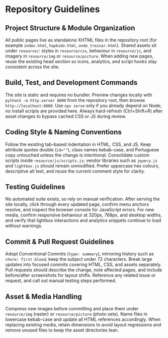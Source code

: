 # Repository Guidelines

## Project Structure & Module Organization
All public pages live as standalone XHTML files in the repository root (for example `index.html`, `hapkido.html`, `onde_treinar.html`). Shared assets sit under `resource/`: styles in `resource/css`, behaviour in `resource/js`, and imagery in `resource/img` or `resource/picture`. When adding new pages, reuse the existing head section so icons, analytics, and script hooks stay consistent across the site.

## Build, Test, and Development Commands
The site is static and requires no bundler. Preview changes locally with `python3 -m http.server 8000` from the repository root, then browse `http://localhost:8000`. Use `npx serve` only if you already depend on Node; no install scripts are provided here. Always hard-refresh (Ctrl+Shift+R) after asset changes to bypass cached CSS or JS during review.

## Coding Style & Naming Conventions
Follow the existing tab-based indentation in HTML, CSS, and JS. Keep attribute quotes double (`id=""`), class names kebab-case, and Portuguese copy untouched unless the change is intentional. Consolidate custom scripts inside `resource/js/scripts.js`; vendor libraries such as `jquery.js` and `lightbox.js` should remain unmodified. Prefer uppercase hex colours, descriptive alt text, and reuse the current comment style for clarity.

## Testing Guidelines
No automated suite exists, so rely on manual verification. After serving the site locally, click through every updated page, confirm menu anchors resolve, and inspect the browser console for JavaScript errors. For new media, confirm responsive behaviour at 320px, 768px, and desktop widths, and verify that lightbox interactions and analytics snippets continue to load without warnings.

## Commit & Pull Request Guidelines
Adopt Conventional Commits (`type: summary`), mirroring history such as `chore: first blood`; keep the subject under 72 characters. Break large updates into focused commits covering HTML, CSS, and assets separately. Pull requests should describe the change, note affected pages, and include before/after screenshots for layout shifts. Reference any related issue or request, and call out manual testing steps performed.

## Asset & Media Handling
Compress new images before committing and place them under `resource/img` (raster) or `resource/picture` (photo sets). Name files in lowercase kebab-case and update all HTML references accordingly. When replacing existing media, retain dimensions to avoid layout regressions and remove unused files to keep the asset directories lean.
